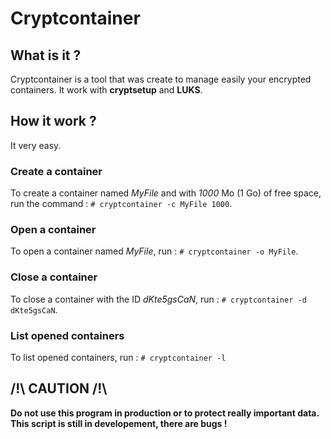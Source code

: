 Cryptcontainer
==============

What is it ?
------------

Cryptcontainer is a tool that was create to manage easily your encrypted containers. It work with **cryptsetup** and **LUKS**.

How it work ?
-------------

It very easy.

### Create a container #

To create a container named *MyFile* and with *1000* Mo (1 Go) of free space, run the command : `# cryptcontainer -c MyFile 1000`.

### Open a container #

To open a container named *MyFile*, run : `# cryptcontainer -o MyFile`.

### Close a container #

To close a container with the ID *dKte5gsCaN*, run : `# cryptcontainer -d dKte5gsCaN`.

### List opened containers #

To list opened containers, run : `# cryptcontainer -l`


/!\ CAUTION /!\
---------------

**Do not use this program in production or to protect really important data. This script is still in developement, there are bugs !**
